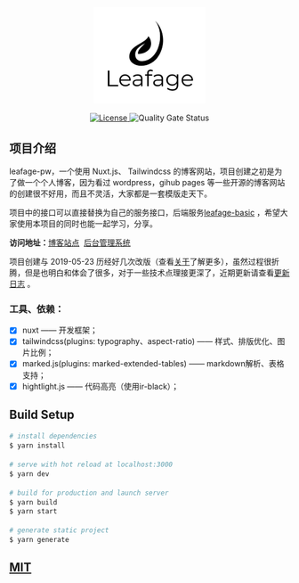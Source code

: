 <p align="center">
  <a href="https://www.leafage.top" title="logo" target="_blank">
    <img alt="Leafage Logo" width="200" src="static/logo.svg">
  </a>
</p>

<p align="center">
  <a href="https://github.com/little3201/leafage-pw/blob/master/LICENSE" title="github license">
    <img src="https://img.shields.io/github/license/little3201/leafage-pw.svg" alt="License">
  </a>
  <img src="https://sonarcloud.io/api/project_badges/measure?project=little3201_leafage-pw&metric=alert_status" alt="Quality Gate Status">
</p>

## 项目介绍

leafage-pw，一个使用 Nuxt.js、 Tailwindcss 的博客网站，项目创建之初是为了做一个个人博客，因为看过 wordpress，gihub pages 等一些开源的博客网站的创建很不好用，而且不灵活，大家都是一套模版走天下。

项目中的接口可以直接替换为自己的服务接口，后端服务[leafage-basic](https://github.com/little3201/leafage-basic) ，希望大家使用本项目的同时也能一起学习，分享。


**访问地址：**<a href="https://www.leafage.top">博客站点</a>&nbsp;&nbsp;<a href="https://console.leafage.top">后台管理系统</a>

项目创建与 2019-05-23 历经好几次改版（查看[关于](https://www.leafage.top/about)了解更多），虽然过程很折腾，但是也明白和体会了很多，对于一些技术点理接更深了，近期更新请查看[更新日志](CHANGELOG.md) 。

### 工具、依赖：

- [x] nuxt —— 开发框架；
- [x] tailwindcss(plugins: typography、aspect-ratio) —— 样式、排版优化、图片比例；
- [x] marked.js(plugins: marked-extended-tables) —— markdown解析、表格支持；
- [x] hightlight.js —— 代码高亮（使用ir-black）；

## Build Setup

```bash
# install dependencies
$ yarn install

# serve with hot reload at localhost:3000
$ yarn dev

# build for production and launch server
$ yarn build
$ yarn start

# generate static project
$ yarn generate
```

<a href="LICENSE" title="license">
  <h2>MIT</h2>
</a>
